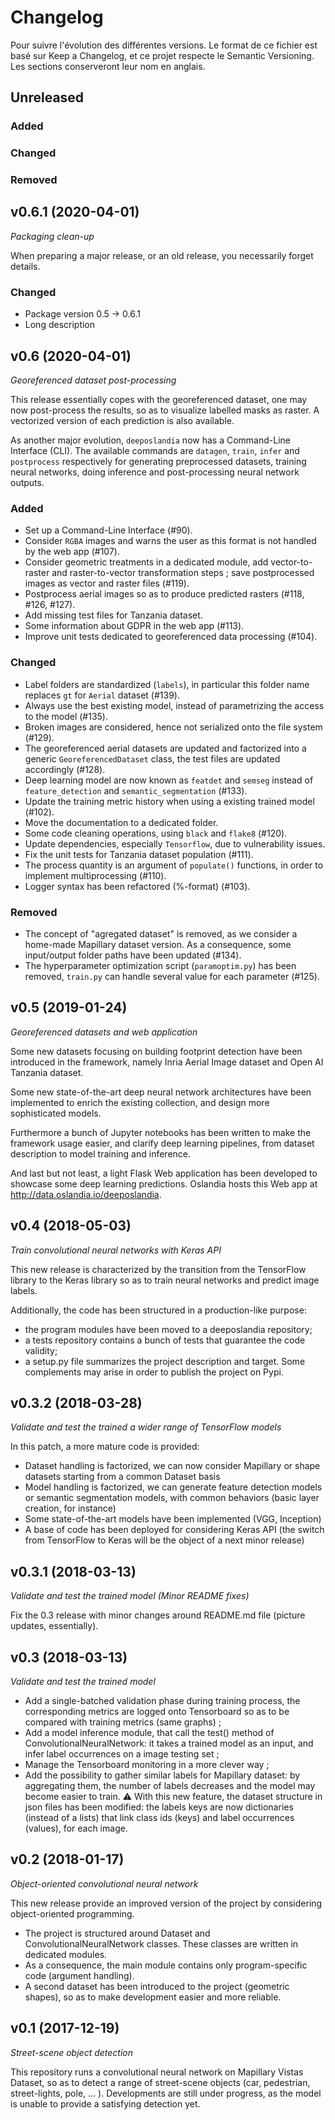 # Changelog

Pour suivre l'évolution des différentes versions.
Le format de ce fichier est basé sur Keep a Changelog,
et ce projet respecte le Semantic Versioning.
Les sections conserveront leur nom en anglais.

## Unreleased

### Added

### Changed

### Removed

## v0.6.1 (2020-04-01)

*Packaging clean-up*

When preparing a major release, or an old release, you necessarily forget details.

### Changed

- Package version 0.5 -> 0.6.1
- Long description

## v0.6 (2020-04-01)

*Georeferenced dataset post-processing*

This release essentially copes with the georeferenced dataset, one may now post-process
the results, so as to visualize labelled masks as raster. A vectorized version of each
prediction is also available.

As another major evolution, `deeposlandia` now has a Command-Line Interface (CLI). The
available commands are `datagen`, `train`, `infer` and `postprocess` respectively for
generating preprocessed datasets, training neural networks, doing inference and
post-processing neural network outputs.

### Added

- Set up a Command-Line Interface (#90).
- Consider `RGBA` images and warns the user as this format is not handled by the web app
  (#107).
- Consider geometric treatments in a dedicated module, add vector-to-raster and
  raster-to-vector transformation steps ; save postprocessed images as vector and raster
  files (#119).
- Postprocess aerial images so as to produce predicted rasters (#118, #126, #127).
- Add missing test files for Tanzania dataset.
- Some information about GDPR in the web app (#113).
- Improve unit tests dedicated to georeferenced data processing (#104).

### Changed

- Label folders are standardized (`labels`), in particular this folder name replaces `gt`
  for `Aerial` dataset (#139).
- Always use the best existing model, instead of parametrizing the access to the model
  (#135).
- Broken images are considered, hence not serialized onto the file system (#129).
- The georeferenced aerial datasets are updated and factorized into a generic
  `GeoreferencedDataset` class, the test files are updated accordingly (#128).
- Deep learning model are now known as `featdet` and `semseg` instead of
  `feature_detection` and `semantic_segmentation` (#133).
- Update the training metric history when using a existing trained model (#102).
- Move the documentation to a dedicated folder.
- Some code cleaning operations, using `black` and `flake8` (#120).
- Update dependencies, especially `Tensorflow`, due to vulnerability issues.
- Fix the unit tests for Tanzania dataset population (#111).
- The process quantity is an argument of `populate()` functions, in order to implement
  multiprocessing (#110).
- Logger syntax has been refactored (%-format) (#103).

### Removed

- The concept of "agregated dataset" is removed, as we consider a home-made Mapillary
  dataset version. As a consequence, some input/output folder paths have been updated
  (#134).
- The hyperparameter optimization script (`paramoptim.py`) has been removed, `train.py`
  can handle several value for each parameter (#125).

## v0.5 (2019-01-24)

*Georeferenced datasets and web application*

Some new datasets focusing on building footprint detection have been introduced in the
framework, namely Inria Aerial Image dataset and Open AI Tanzania dataset.

Some new state-of-the-art deep neural network architectures have been implemented to
enrich the existing collection, and design more sophisticated models.

Furthermore a bunch of Jupyter notebooks has been written to make the framework usage
easier, and clarify deep learning pipelines, from dataset description to model training
and inference.

And last but not least, a light Flask Web application has been developed to showcase some
deep learning predictions. Oslandia hosts this Web app at
http://data.oslandia.io/deeposlandia.

## v0.4 (2018-05-03)

*Train convolutional neural networks with Keras API*

This new release is characterized by the transition from the TensorFlow library to the
Keras library so as to train neural networks and predict image labels.

Additionally, the code has been structured in a production-like purpose:

- the program modules have been moved to a deeposlandia repository;
- a tests repository contains a bunch of tests that guarantee the code validity;
- a setup.py file summarizes the project description and target. Some complements may
  arise in order to publish the project on Pypi.

## v0.3.2 (2018-03-28)

*Validate and test the trained a wider range of TensorFlow models*

In this patch, a more mature code is provided:

- Dataset handling is factorized, we can now consider Mapillary or shape datasets
  starting from a common Dataset basis
- Model handling is factorized, we can generate feature detection models or semantic
  segmentation models, with common behaviors (basic layer creation, for instance)
- Some state-of-the-art models have been implemented (VGG, Inception)
- A base of code has been deployed for considering Keras API (the switch from TensorFlow
  to Keras will be the object of a next minor release)

## v0.3.1 (2018-03-13)

*Validate and test the trained model (Minor README fixes)*

Fix the 0.3 release with minor changes around README.md file (picture updates,
essentially).

## v0.3 (2018-03-13)

*Validate and test the trained model*

- Add a single-batched validation phase during training process, the corresponding
  metrics are logged onto Tensorboard so as to be compared with training metrics (same
  graphs) ;
- Add a model inference module, that call the test() method of
  ConvolutionalNeuralNetwork: it takes a trained model as an input, and infer label
  occurrences on a image testing set ;
- Manage the Tensorboard monitoring in a more clever way ;
- Add the possibility to gather similar labels for Mapillary dataset: by aggregating
  them, the number of labels decreases and the model may become easier to
  train. :warning: With this new feature, the dataset structure in json files has been
  modified: the labels keys are now dictionaries (instead of a lists) that link class ids
  (keys) and label occurrences (values), for each image.

## v0.2 (2018-01-17)

*Object-oriented convolutional neural network*

This new release provide an improved version of the project by considering
object-oriented programming.

- The project is structured around Dataset and ConvolutionalNeuralNetwork classes. These
  classes are written in dedicated modules.
- As a consequence, the main module contains only program-specific code (argument
  handling).
- A second dataset has been introduced to the project (geometric shapes), so as to make
  development easier and more reliable.

## v0.1 (2017-12-19)

*Street-scene object detection*
 
This repository runs a convolutional neural network on Mapillary Vistas Dataset, so as to
detect a range of street-scene objects (car, pedestrian, street-lights, pole,
... ). Developments are still under progress, as the model is unable to provide a
satisfying detection yet.
